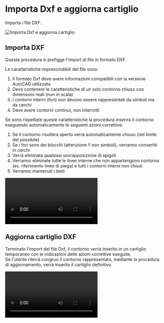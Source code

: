 # Importa Dxf e aggiorna cartiglio

Importa i file DXF.

![Importa Dxf e aggiorna cartiglio](/import-export/importa-dxf-e-aggiorna-cartiglio.png)

## Importa DXF

Questa procedura si prefigge l'import di file in formato DXF.

Le caratteristiche imprescindibili del file sono:

1. Il formato Dxf deve avere informazioni compatibili con la versione AutoCAD utilizzata
2. Deve contenere le caratteristiche di un solo contorno chiuso con dimensioni reali (non in scala)
3. I contorni interni (fori) non devono essere rappresentati da simboli ma da cerchi
4. Deve avere contorni continui, non interrotti

Se sono rispettate queste caratteristiche la procedura inserirà il contorno eseguendo automaticamente le seguenti azioni correttive:

1. Se il contorno risulterà aperto verrà automaticamente chiuso (nel limite del possibile)
2. Se i fori sono dei blocchi (attenzione !! non simboli), verranno convertiti in cerchi
3. Verrà eliminata qualsiasi sovrapposizione di spigoli
4. Verranno eliminate tutte le linee interne che non appartengono contorno (es. riferimento linee di piega) e tutti i contorni interni non chiusi
5. Verranno mantenuti i testi

<video controls>
    <source src="/import-export/importa-dxf.mp4" type="video/mp4">
</video>

## Aggiorna cartiglio DXF

Terminato l'import del file Dxf, il contorno verrà inserito in un cartiglio temporaneo con le indicazioni delle azioni correttive eseguite.<br />
Se l'utente riterrà congruo il contorno rappresentato, mediante la procedura di aggiornamento, verrà inserito il cartiglio definitivo.

<video controls>
    <source src="/import-export/aggiorna-cartiglio-dxf.mp4" type="video/mp4">
</video>

